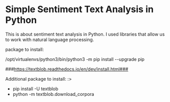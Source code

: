 # Simple Sentiment Text Analysis in Python

This is about sentiment text analysis in Python. I used libraries that allow us to work with natural language processing.

package to install:

/opt/virtualenvs/python3/bin/python3 -m pip install --upgrade pip

###https://textblob.readthedocs.io/en/dev/install.html###

Additional package to install:
:>

+ pip install -U textblob
+ python -m textblob.download_corpora
